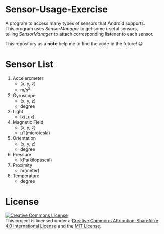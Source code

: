 ﻿# Sensor-Usage-Exercise

A program to access many types of sensors that Android supports.  
This program uses *SensorManager* to get some useful sensors,  
telling *SensorManager* to attach corresponding listener to each sensor.

This repository as a **note** help me to find the code in the future! 😀

# Sensor List

1. Accelerometer
   * (x, y, z)
   * m/s<sup>2</sup>
2. Gyroscope
   * (x, y, z)
   * degree
3. Light
   * lx(Lux)
4. Magnetic Field
   * (x, y, z)
   * µT(microtesla)
5. Orientation
   * (x, y, z)
   * degree
6. Pressure
   * kPa(kilopascal)
7. Proximity
   * m(meter)
8. Temperature
   * degree

# License
[![Creative Commons License](https://i.creativecommons.org/l/by-sa/4.0/88x31.png)](http://creativecommons.org/licenses/by-sa/4.0/)  
This project is licensed under a [Creative Commons Attribution-ShareAlike 4.0 International License](http://creativecommons.org/licenses/by-sa/4.0/) and the [MIT License](LICENSE.md).